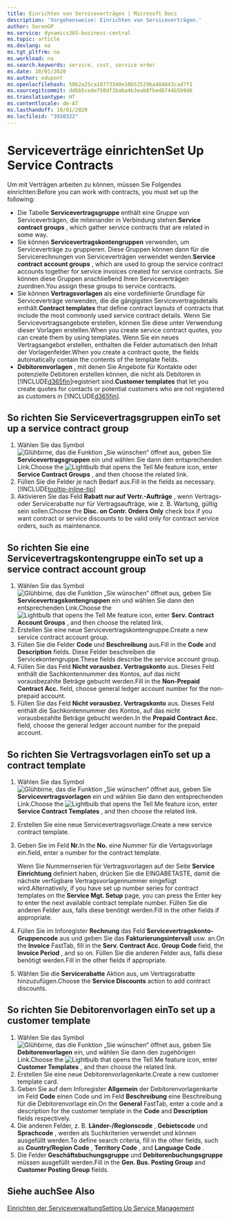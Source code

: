 ```yaml
---
title: Einrichten von Serviceverträgen | Microsoft Docs
description: 'Vorgehensweise: Einrichten von Serviceverträgen.'
author: SorenGP
ms.service: dynamics365-business-central
ms.topic: article
ms.devlang: na
ms.tgt_pltfrm: na
ms.workload: na
ms.search.keywords: service, cost, service order
ms.date: 10/01/2020
ms.author: edupont
ms.openlocfilehash: 50b2a25ca18773340e10b52529ba484843cad7f1
ms.sourcegitcommit: ddbb5cede750df1baba4b3eab8fbed6744b5b9d6
ms.translationtype: HT
ms.contentlocale: de-AT
ms.lasthandoff: 10/01/2020
ms.locfileid: "3910322"
---
```

# <a name="set-up-service-contracts"></a><span data-ttu-id="f1e20-103">Serviceverträge einrichten</span><span class="sxs-lookup"><span data-stu-id="f1e20-103">Set Up Service Contracts</span></span>
<span data-ttu-id="f1e20-104">Um mit Verträgen arbeiten zu können, müssen Sie Folgendes einrichten:</span><span class="sxs-lookup"><span data-stu-id="f1e20-104">Before you can work with contracts, you must set up the following:</span></span> 

* <span data-ttu-id="f1e20-105">Die Tabelle **Servicevertragsgruppe** enthält eine Gruppe von Serviceverträgen, die miteinander in Verbindung stehen.</span><span class="sxs-lookup"><span data-stu-id="f1e20-105">**Service contract groups** , which gather service contracts that are related in some way.</span></span>
* <span data-ttu-id="f1e20-106">Sie können **Servicevertragskontengruppen** verwenden, um Serviceverträge zu gruppieren. Diese Gruppen können dann für die Servicerechnungen von Serviceverträgen verwendet werden.</span><span class="sxs-lookup"><span data-stu-id="f1e20-106">**Service contract account groups** , which are used to group the service contract accounts together for service invoices created for service contracts.</span></span> <span data-ttu-id="f1e20-107">Sie können diese Gruppen anschließend Ihren Serviceverträgen zuordnen.</span><span class="sxs-lookup"><span data-stu-id="f1e20-107">You assign these groups to service contracts.</span></span>  
* <span data-ttu-id="f1e20-108">Sie können **Vertragsvorlagen** als eine vordefinierte Grundlage für Serviceverträge verwenden, die die gängigsten Servicevertragsdetails enthält.</span><span class="sxs-lookup"><span data-stu-id="f1e20-108">**Contract templates** that define contract layouts of contracts that include the most commonly used service contract details.</span></span> <span data-ttu-id="f1e20-109">Wenn Sie Servicevertragsangebote erstellen, können Sie diese unter Verwendung dieser Vorlagen erstellen.</span><span class="sxs-lookup"><span data-stu-id="f1e20-109">When you create service contract quotes, you can create them by using templates.</span></span> <span data-ttu-id="f1e20-110">Wenn Sie ein neues Vertragsangebot erstellen, enthalten die Felder automatisch den Inhalt der Vorlagenfelder.</span><span class="sxs-lookup"><span data-stu-id="f1e20-110">When you create a contract quote, the fields automatically contain the contents of the template fields.</span></span>
* <span data-ttu-id="f1e20-111">**Debitorenvorlagen** , mit denen Sie Angebote für Kontakte oder potenzielle Debitoren erstellen können, die nicht als Debitoren in [!INCLUDE[d365fin](includes/d365fin_md.md)]registriert sind.</span><span class="sxs-lookup"><span data-stu-id="f1e20-111">**Customer templates** that let you create quotes for contacts or potential customers who are not registered as customers in [!INCLUDE[d365fin](includes/d365fin_md.md)].</span></span>  

## <a name="to-set-up-a-service-contract-group"></a><span data-ttu-id="f1e20-112">So richten Sie Servicevertragsgruppen ein</span><span class="sxs-lookup"><span data-stu-id="f1e20-112">To set up a service contract group</span></span>  
1. <span data-ttu-id="f1e20-113">Wählen Sie das Symbol ![Glühbirne, das die Funktion „Sie wünschen“ öffnet](media/ui-search/search_small.png "Tell Me-Funktion") aus, geben Sie **Servicevertragsgruppen** ein und wählen Sie dann den entsprechenden Link.</span><span class="sxs-lookup"><span data-stu-id="f1e20-113">Choose the ![Lightbulb that opens the Tell Me feature](media/ui-search/search_small.png "Tell me what you want to do") icon, enter **Service Contract Groups** , and then choose the related link.</span></span>  
2. <span data-ttu-id="f1e20-114">Füllen Sie die Felder je nach Bedarf aus.</span><span class="sxs-lookup"><span data-stu-id="f1e20-114">Fill in the fields as necessary.</span></span> [!INCLUDE[tooltip-inline-tip](includes/tooltip-inline-tip_md.md)]
3. <span data-ttu-id="f1e20-115">Aktivieren Sie das Feld **Rabatt nur auf Vertr.-Aufträge** , wenn Vertrags- oder Servicerabatte nur für Vertragsaufträge, wie z. B. Wartung, gültig sein sollen.</span><span class="sxs-lookup"><span data-stu-id="f1e20-115">Choose the **Disc. on Contr. Orders Only** check box if you want contract or service discounts to be valid only for contract service orders, such as maintenance.</span></span>  

## <a name="to-set-up-a-service-contract-account-group"></a><span data-ttu-id="f1e20-116">So richten Sie eine Servicevertragskontengruppe ein</span><span class="sxs-lookup"><span data-stu-id="f1e20-116">To set up a service contract account group</span></span>  
1. <span data-ttu-id="f1e20-117">Wählen Sie das Symbol ![Glühbirne, das die Funktion „Sie wünschen“ öffnet](media/ui-search/search_small.png "Tell Me-Funktion") aus, geben Sie **Servicevertragskontengruppen** ein und wählen Sie dann den entsprechenden Link.</span><span class="sxs-lookup"><span data-stu-id="f1e20-117">Choose the ![Lightbulb that opens the Tell Me feature](media/ui-search/search_small.png "Tell me what you want to do") icon, enter **Serv. Contract Account Groups** , and then choose the related link.</span></span>  
2. <span data-ttu-id="f1e20-118">Erstellen Sie eine neue Servicevertragskontengruppe.</span><span class="sxs-lookup"><span data-stu-id="f1e20-118">Create a new service contract account group.</span></span>   
3. <span data-ttu-id="f1e20-119">Füllen Sie die Felder **Code** und **Beschreibung** aus.</span><span class="sxs-lookup"><span data-stu-id="f1e20-119">Fill in the **Code** and **Description** fields.</span></span> <span data-ttu-id="f1e20-120">Diese Felder beschreiben die Servicekontengruppe.</span><span class="sxs-lookup"><span data-stu-id="f1e20-120">These fields describe the service account group.</span></span>  
4. <span data-ttu-id="f1e20-121">Füllen Sie das Feld  **Nicht vorausbez. Vertragskonto** aus. Dieses Feld enthält die Sachkontennummer des Kontos, auf das nicht vorausbezahlte Beträge gebucht werden.</span><span class="sxs-lookup"><span data-stu-id="f1e20-121">Fill in the **Non-Prepaid Contract Acc.** field, choose general ledger account number for the non-prepaid account.</span></span>  
5. <span data-ttu-id="f1e20-122">Füllen Sie das Feld  **Nicht vorausbez. Vertragskonto** aus. Dieses Feld enthält die Sachkontennummer des Kontos, auf das nicht vorausbezahlte Beträge gebucht werden.</span><span class="sxs-lookup"><span data-stu-id="f1e20-122">In the **Prepaid Contract Acc.** field, choose the general ledger account number for the prepaid account.</span></span>  

## <a name="to-set-up-a-contract-template"></a><span data-ttu-id="f1e20-123">So richten Sie Vertragsvorlagen ein</span><span class="sxs-lookup"><span data-stu-id="f1e20-123">To set up a contract template</span></span>  
1. <span data-ttu-id="f1e20-124">Wählen Sie das Symbol ![Glühbirne, das die Funktion „Sie wünschen“ öffnet](media/ui-search/search_small.png "Tell Me-Funktion") aus, geben Sie **Servicevertragsvorlagen** ein und wählen Sie dann den entsprechenden Link.</span><span class="sxs-lookup"><span data-stu-id="f1e20-124">Choose the ![Lightbulb that opens the Tell Me feature](media/ui-search/search_small.png "Tell me what you want to do") icon, enter **Service Contract Templates** , and then choose the related link.</span></span>  
2. <span data-ttu-id="f1e20-125">Erstellen Sie eine neue Servicevertragsvorlage.</span><span class="sxs-lookup"><span data-stu-id="f1e20-125">Create a new service contract template.</span></span>  
3. <span data-ttu-id="f1e20-126">Geben Sie im Feld **Nr.**</span><span class="sxs-lookup"><span data-stu-id="f1e20-126">In the **No.**</span></span> <span data-ttu-id="f1e20-127">eine Nummer für die Vertagsvorlage ein.</span><span class="sxs-lookup"><span data-stu-id="f1e20-127">field, enter a number for the contract template.</span></span>  
  
     <span data-ttu-id="f1e20-128">Wenn Sie Nummernserien für Vertragsvorlagen auf der Seite **Service Einrichtung** definiert haben, drücken Sie die EINGABETASTE, damit die nächste verfügbare Vertragsvorlagennummer eingefügt wird.</span><span class="sxs-lookup"><span data-stu-id="f1e20-128">Alternatively, if you have set up number series for contract templates on the **Service Mgt. Setup** page, you can press the Enter key to enter the next available contract template number.</span></span> <span data-ttu-id="f1e20-129">Füllen Sie die anderen Felder aus, falls diese benötigt werden.</span><span class="sxs-lookup"><span data-stu-id="f1e20-129">Fill in the other fields if appropriate.</span></span>  
  
4. <span data-ttu-id="f1e20-130">Füllen Sie im Inforegister **Rechnung** das Feld **Servicevertragskonto-Gruppencode** aus und geben Sie das **Fakturierungsintervall** usw. an.</span><span class="sxs-lookup"><span data-stu-id="f1e20-130">On the **Invoice** FastTab, fill in the **Serv. Contract Acc. Group Code** field, the **Invoice Period** , and so on.</span></span> <span data-ttu-id="f1e20-131">Füllen Sie die anderen Felder aus, falls diese benötigt werden.</span><span class="sxs-lookup"><span data-stu-id="f1e20-131">Fill in the other fields if appropriate.</span></span>  
5. <span data-ttu-id="f1e20-132">Wählen Sie die **Servicerabatte** Aktion aus, um Vertragsrabatte hinzuzufügen.</span><span class="sxs-lookup"><span data-stu-id="f1e20-132">Choose the **Service Discounts** action to add contract discounts.</span></span>  

## <a name="to-set-up-a-customer-template"></a><span data-ttu-id="f1e20-133">So richten Sie Debitorenvorlagen ein</span><span class="sxs-lookup"><span data-stu-id="f1e20-133">To set up a customer template</span></span>  
1. <span data-ttu-id="f1e20-134">Wählen Sie das Symbol ![Glühbirne, das die Funktion „Sie wünschen“ öffnet](media/ui-search/search_small.png "Tell Me-Funktion") aus, geben Sie **Debitorenvorlagen** ein, und wählen Sie dann den zugehörigen Link.</span><span class="sxs-lookup"><span data-stu-id="f1e20-134">Choose the ![Lightbulb that opens the Tell Me feature](media/ui-search/search_small.png "Tell me what you want to do") icon, enter **Customer Templates** , and then choose the related link.</span></span>  
2. <span data-ttu-id="f1e20-135">Erstellen Sie eine neue Debitorenvorlagenkarte.</span><span class="sxs-lookup"><span data-stu-id="f1e20-135">Create a new customer template card.</span></span>  
3. <span data-ttu-id="f1e20-136">Geben Sie auf dem Inforegister **Allgemein** der Debitorenvorlagenkarte im Feld **Code** einen Code und im Feld **Beschreibung** eine Beschreibung für die Debitorenvorlage ein.</span><span class="sxs-lookup"><span data-stu-id="f1e20-136">On the **General** FastTab, enter a code and a description for the customer template in the **Code** and **Description** fields respectively.</span></span> 
4. <span data-ttu-id="f1e20-137">Die anderen Felder, z. B. **Länder-/Regionscode** , **Gebietscode** und **Sprachcode** , werden als Suchkriterien verwendet und können ausgefüllt werden.</span><span class="sxs-lookup"><span data-stu-id="f1e20-137">To define search criteria, fill in the other fields, such as **Country/Region Code** , **Territory Code** , and **Language Code** .</span></span>  
5. <span data-ttu-id="f1e20-138">Die Felder  **Geschäftsbuchungsgruppe** und  **Debitorenbuchungsgruppe** müssen ausgefüllt werden.</span><span class="sxs-lookup"><span data-stu-id="f1e20-138">Fill in the **Gen. Bus. Posting Group** and **Customer Posting Group** fields.</span></span>  

## <a name="see-also"></a><span data-ttu-id="f1e20-139">Siehe auch</span><span class="sxs-lookup"><span data-stu-id="f1e20-139">See Also</span></span>
[<span data-ttu-id="f1e20-140">Einrichten der Serviceverwaltung</span><span class="sxs-lookup"><span data-stu-id="f1e20-140">Setting Up Service Management</span></span>](service-setup-service.md)